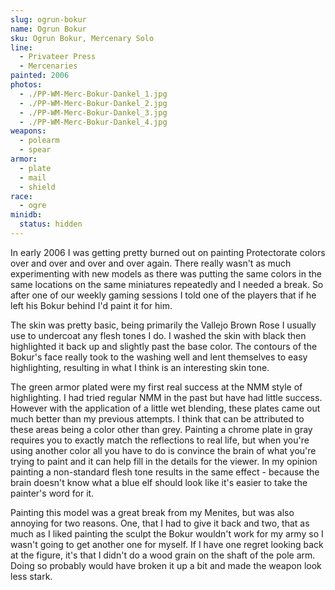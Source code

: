 ```yaml
---
slug: ogrun-bokur
name: Ogrun Bokur
sku: Ogrun Bokur, Mercenary Solo
line:
  - Privateer Press
  - Mercenaries
painted: 2006
photos:
  - ./PP-WM-Merc-Bokur-Dankel_1.jpg
  - ./PP-WM-Merc-Bokur-Dankel_2.jpg
  - ./PP-WM-Merc-Bokur-Dankel_3.jpg
  - ./PP-WM-Merc-Bokur-Dankel_4.jpg
weapons:
  - polearm
  - spear
armor:
  - plate
  - mail
  - shield
race:
  - ogre
minidb:
  status: hidden
---
```


In early 2006 I was getting pretty burned out on painting Protectorate colors over and over and over and over again. There really wasn't as much experimenting with new models as there was putting the same colors in the same locations on the same miniatures repeatedly and I needed a break. So after one of our weekly gaming sessions I told one of the players that if he left his Bokur behind I'd paint it for him.

The skin was pretty basic, being primarily the Vallejo Brown Rose I usually use to undercoat any flesh tones I do. I washed the skin with black then highlighted it back up and slightly past the base color. The contours of the Bokur's face really took to the washing well and lent themselves to easy highlighting, resulting in what I think is an interesting skin tone.

The green armor plated were my first real success at the NMM style of highlighting. I had tried regular NMM in the past but have had little success. However with the application of a little wet blending, these plates came out much better than my previous attempts. I think that can be attributed to these areas being a color other than grey. Painting a chrome plate in gray requires you to exactly match the reflections to real life, but when you're using another color all you have to do is convince the brain of what you're trying to paint and it can help fill in the details for the viewer. In my opinion painting a non-standard flesh tone results in the same effect - because the brain doesn't know what a blue elf should look like it's easier to take the painter's word for it.

Painting this model was a great break from my Menites, but was also annoying for two reasons. One, that I had to give it back and two, that as much as I liked painting the sculpt the Bokur wouldn't work for my army so I wasn't going to get another one for myself. If I have one regret looking back at the figure, it's that I didn't do a wood grain on the shaft of the pole arm. Doing so probably would have broken it up a bit and made the weapon look less stark.
